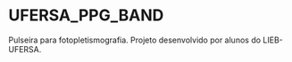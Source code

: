 # UFERSA_PPG_BAND
Pulseira para fotopletismografia. Projeto desenvolvido por alunos do LIEB-UFERSA.
